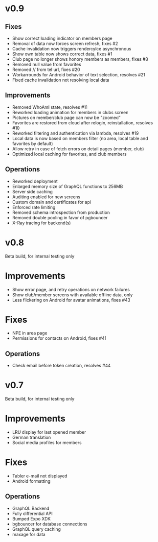 # v0.9

## Fixes
- Show correct loading indicator on members page
- Removal of data now forces screen refresh, fixes #2
- Cache invalidation now triggers rendercylce asynchronous
- Show own table now shows correct data, fixes #1
- Club page no longer shows honory members as members, fixes #8
- Removed null value from favorites
- Removed // from tel url, fixes #20
- Workarrounds for Android behavior of text selection, resolves #21
- Fixed cache invalidation not resolving local data

## Improvements
- Removed WhoAmI state, resolves #11
- Reworked loading animation for members in clubs screen
- Pictures on member/club page can now be "zoomed"
- Favorites are restored from cloud after relogin, reinstallation, resolves #10
- Reworked filtering and authentication via lambda, resolves #19
- Local data is now based on members filter (no area, local table and favorites by default)
- Allow retry in case of fetch errors on detail pages (member, club)
- Optimized local caching for favorites, and club members

## Operations
- Reworked deployment
- Enlarged memory size of GraphQL functions to 256MB
- Server side caching
- Auditing enabled for new screens
- Custom domain and certificates for api
- Enforced rate limiting
- Removed schema introspection from production
- Removed double pooling in favor of pgbouncer
- X-Ray tracing for backend(s)

# v0.8
Beta build, for internal testing only

# Improvements
- Show error page, and retry operations on network failures
- Show club/member screens with available offline data, only
- Less flickering on Android for avatar animations, fixes #43

# Fixes
- NPE in area page
- Permissions for contacts on Android, fixes #41

## Operations
- Check email before token creation, resolves #44

# v0.7
Beta build, for internal testing only

# Improvements
- LRU display for last opened member
- German translation
- Social media profiles for members

# Fixes
- Tabler e-mail not displayed
- Android formatting

## Operations
- GraphQL Backend
- Fully differential API
- Bumped Expo XDK
- bgbouncer for database connections
- GraphQL query caching
- maxage for data
